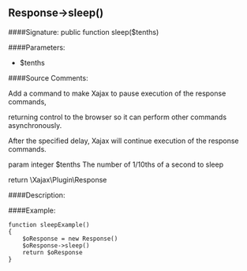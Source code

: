 ## Response->sleep()

####Signature: public function sleep($tenths)

####Parameters:

* $tenths




####Source Comments:

Add a command to make Xajax to pause execution of the response commands,

returning control to the browser so it can perform other commands asynchronously.



After the specified delay, Xajax will continue execution of the response commands.



param integer		$tenths				The number of 1/10ths of a second to sleep



return \Xajax\Plugin\Response



####Description:


####Example:
```
function sleepExample()
{
    $oResponse = new Response()
    $oResponse->sleep()
    return $oResponse
}
```
